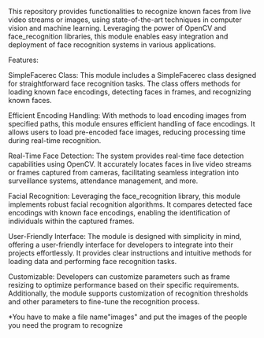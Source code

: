  This repository provides functionalities to recognize known faces from live video streams or images, using state-of-the-art techniques in computer vision and machine learning. Leveraging the power of OpenCV and face_recognition libraries, this module enables easy integration and deployment of face recognition systems in various applications.

Features:

SimpleFacerec Class: This module includes a SimpleFacerec class designed for straightforward face recognition tasks. The class offers methods for loading known face encodings, detecting faces in frames, and recognizing known faces.

Efficient Encoding Handling: With methods to load encoding images from specified paths, this module ensures efficient handling of face encodings. It allows users to load pre-encoded face images, reducing processing time during real-time recognition.

Real-Time Face Detection: The system provides real-time face detection capabilities using OpenCV. It accurately locates faces in live video streams or frames captured from cameras, facilitating seamless integration into surveillance systems, attendance management, and more.

Facial Recognition: Leveraging the face_recognition library, this module implements robust facial recognition algorithms. It compares detected face encodings with known face encodings, enabling the identification of individuals within the captured frames.

User-Friendly Interface: The module is designed with simplicity in mind, offering a user-friendly interface for developers to integrate into their projects effortlessly. It provides clear instructions and intuitive methods for loading data and performing face recognition tasks.

Customizable: Developers can customize parameters such as frame resizing to optimize performance based on their specific requirements. Additionally, the module supports customization of recognition thresholds and other parameters to fine-tune the recognition process.


*You have to make a file name"images" and put the images of the people you need the program to recognize
